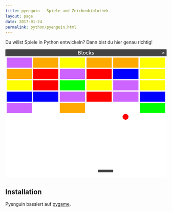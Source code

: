 ```yaml
---
title: pyenguin - Spiele und Zeichenbiblothek
layout: page
date: 2017-01-24
permalink: python/pyenguin.html
---
```


Du willst Spiele in Python entwickeln? Dann bist du hier genau richtig!

![Ein kleines Spiel in pyenguin](blocks.png)

## Installation

Pyenguin bassiert auf [pygame](http://www.pygame.org).
